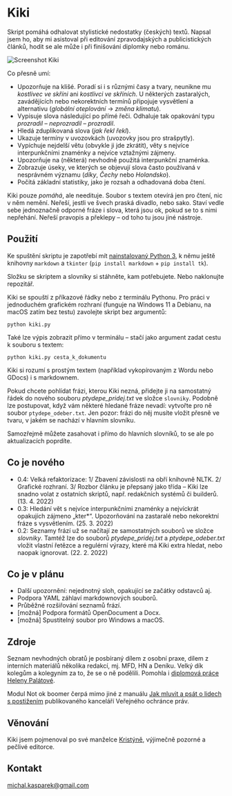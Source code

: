 # Kiki

Skript pomáhá odhalovat stylistické nedostatky (českých) textů. Napsal jsem ho, aby mi asistoval při editování zpravodajských a publicistických článků, hodit se ale může i při finišování diplomky nebo románu.

![Screenshot Kiki](https://michalkasparek.cz/img/kiki_screen3.png)

Co přesně umí:

- Upozorňuje na klišé. Poradí si i s různými časy a tvary, neunikne mu _kostlivec ve skříni_ ani _kostlivci ve skříních_. U některých zastaralých, zavádějících nebo nekorektních termínů připojuje vysvětlení a alternativu (_globální oteplování_ → _změna klimatu_).
- Vypisuje slova následující po přímé řeči. Odhaluje tak opakování typu _prozradil – neprozradil – prozradil_.
- Hledá zduplikovaná slova (_jak řekl řekl_).
- Ukazuje termíny v uvozovkách (uvozovky jsou pro strašpytly).
- Vypichuje nejdelší větu (obvykle ji jde zkrátit), věty s nejvíce interpunkčními znaménky a nejvíce vztažnými zájmeny.
- Upozorňuje na (některá) nevhodně použitá interpunkční znaménka.
- Zobrazuje úseky, ve kterých se objevují slova často používaná v nesprávném významu (_díky_, _Čechy_ nebo _Holandsko_).  
- Počítá základní statistiky, jako je rozsah a odhadovaná doba čtení.

Kiki pouze _pomáhá_, ale needituje. Soubor s textem otevírá jen pro čtení, nic v něm nemění. Neřeší, jestli ve švech praská divadlo, nebo sako. Staví vedle sebe jednoznačně odporné fráze i slova, která jsou ok, pokud se to s nimi nepřehání. Neřeší pravopis a překlepy – od toho tu jsou jiné nástroje.

## Použití

Ke spuštění skriptu je zapotřebí mít [nainstalovaný Python 3](https://naucse.python.cz/lessons/beginners/install/), k němu ještě knihovny ```markdown``` a ```tkinter``` (```pip install markdown``` + ```pip install tk```).

Složku se skriptem a slovníky si stáhněte, kam potřebujete. Nebo naklonujte repozitář.

Kiki se spouští z příkazové řádky nebo z terminálu Pythonu. Pro práci v jednoduchém grafickém rozhraní (funguje na Windows 11 a Debianu, na macOS zatím bez testu) zavolejte skript bez argumentů:

    python kiki.py

Také lze výpis zobrazit přímo v terminálu – stačí jako argument zadat cestu k souboru s textem:

    python kiki.py cesta_k_dokumentu

Kiki si rozumí s prostým textem (například vykopírovaným z Wordu nebo GDocs) i s markdownem.

Pokud chcete pohlídat frázi, kterou Kiki nezná, přidejte ji na samostatný řádek do nového souboru _ptydepe_pridej.txt_ ve složce ```slovniky```. Podobně lze postupovat, když vám některé hledané fráze nevadí: vytvořte pro ně soubor ```ptydepe_odeber.txt```. Jen pozor: frázi do něj musíte vložit přesně ve tvaru, v jakém se nachází v hlavním slovníku.

Samozřejmě můžete zasahovat i přímo do hlavních slovníků, to se ale po aktualizacích poprdíte.

## Co je nového

- 0.4: Velká refaktorizace: 1/ Zbavení závislosti na obří knihovně NLTK. 2/ Grafické rozhraní. 3/ Rozbor článku je přepsaný jako třída – Kiki lze snadno volat z ostatních skriptů, např. redakčních systémů či builderů. (13. 4. 2022)
- 0.3: Hledání vět s nejvíce interpunkčními znaménky a nejvíckrát opakujích zájmeno „kter*“. Upozorňování na zastaralé nebo nekorektní fráze s vysvětlením. (25. 3. 2022)
- 0.2: Seznamy frází už se načítají ze samostatných souborů ve složce _slovniky_. Tamtéž lze do souborů _ptydepe_pridej.txt_ a _ptydepe_odeber.txt_ vložit vlastní řetězce a regulérní výrazy, které má Kiki extra hledat, nebo naopak ignorovat. (22. 2. 2022)

## Co je v plánu

- Další upozornění: nejednotný sloh, opakující se začátky odstavců aj.
- Podpora YAML záhlaví markdownových souborů.
- Průběžné rozšiřování seznamů frází.
- [možná] Podpora formátů OpenDocument a Docx.
- [možná] Spustitelný soubor pro Windows a macOS.

## Zdroje

Seznam nevhodných obratů je posbíraný dílem z osobní praxe, dílem z interních materiálů několika redakcí, mj. MFD, HN a Deníku. Velký dík kolegům a kolegyním za to, že se o ně podělili. Pomohla i [diplomová práce Heleny Palátové](https://is.muni.cz/th/pvfvs/floskule_bp.pdf).

Modul Not ok boomer čerpá mimo jiné z manuálu [Jak mluvit a psát o lidech s postižením](https://www.ochrance.cz/aktualne/lide-s-postizenim-maji-mit-respekt-kvuli-sobe-nikoli-kvuli-postizeni/) publikovaného kanceláří Veřejného ochránce práv.

## Věnování

Kiki jsem pojmenoval po své manželce [Kristýně](https://www.linkedin.com/in/krist%C3%BDna-ka%C5%A1p%C3%A1rkov%C3%A1-a733131ba/?originalSubdomain=cz), výjimečně pozorné a pečlivé editorce.

## Kontakt

[michal.kasparek@gmail.com](mailto:michal.kasparek@gmail.com)
